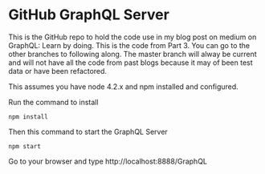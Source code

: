 # GitHub GraphQL Server

This is the GitHub repo to hold the code use in my blog post on medium on GraphQL: Learn by doing.  This is the code from Part 3.  You can go to the other branches to following along.  The master branch will alway be current and will not have all the code from past blogs because it may of been test data or have been refactored.

This assumes you have node 4.2.x and npm installed and configured.

Run the command to install

```
npm install
```
Then this command to start the GraphQL Server

```
npm start
```

Go to your browser and type http://localhost:8888/GraphQL
